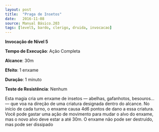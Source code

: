 ```yaml
---
layout: post
title:  "Praga de Insetos"
date:   2016-11-08
source: Manual Básico.203
tags: [level5, bardo, clerigo, druida, invocacao]
---
```


**Invocação de Nível 5**

**Tempo de Execução**: Ação Completa

**Alcance**: 30m

**Efeito**: 1 enxame

**Duração**: 1 minuto

**Teste de Resistência**: Nenhum

Esta magia cria um enxame de insetos — abelhas, gafanhotos, besouros... — que voa na direção de uma criatura designada dentro do alcance. 
No início de cada turno, o enxame causa 4d6 pontos de dano a essa criatura. Você pode gastar uma ação de movimento para mudar o alvo do enxame, mas o novo alvo deve estar a até 30m. 
O enxame não pode ser destruído, mas pode ser dissipado